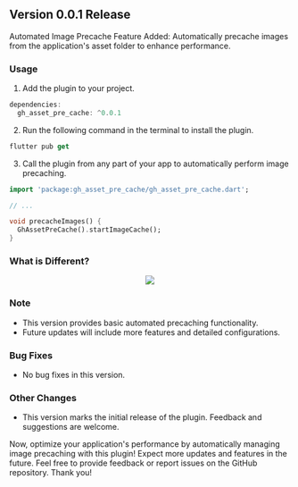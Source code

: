 ## Version 0.0.1 Release

Automated Image Precache Feature Added: Automatically precache images from the application's asset folder to enhance performance.

### Usage

1. Add the plugin to your project.

```dart
dependencies:
  gh_asset_pre_cache: ^0.0.1
```

2. Run the following command in the terminal to install the plugin.
```dart
flutter pub get
```
3. Call the plugin from any part of your app to automatically perform image precaching.
```dart
import 'package:gh_asset_pre_cache/gh_asset_pre_cache.dart';

// ...

void precacheImages() {
  GhAssetPreCache().startImageCache();
}
```

### What is Different?

<p align="center">
<img src="https://github.com/Gyeony95/gh_asset_pre_cache/assets/46639812/b066c552-8732-4e77-a8fb-9cc103249df5">
</p>


### Note

- This version provides basic automated precaching functionality.
- Future updates will include more features and detailed configurations.

### Bug Fixes

- No bug fixes in this version.

### Other Changes
- This version marks the initial release of the plugin. Feedback and suggestions are welcome.

Now, optimize your application's performance by automatically managing image precaching with this plugin! Expect more updates and features in the future. Feel free to provide feedback or report issues on the GitHub repository. Thank you!


